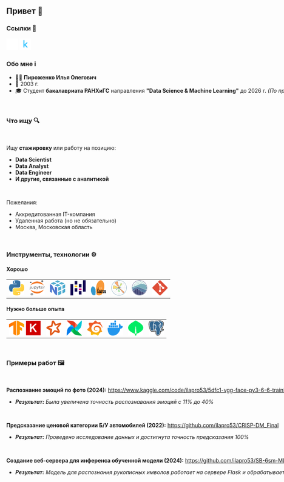 ## Привет 👋

### Ссылки 🔗

<a href="https://github.com/ilapro53"><img src="https://github.com/ilapro53/ilapro53/blob/main/data/images/logos/github-mark-white.svg" height="30"/></a> <nobr>
<a href="https://www.kaggle.com/ilapro53"><img src="https://github.com/ilapro53/ilapro53/blob/main/data/images/logos/kaggle-icon.svg" height="30"/></a> <nobr>

### Обо мне ℹ️

- 🙋‍♂️ **Пироженко Илья Олегович**
- 🎈 2003 г.
- 🎓 Студент **бакалавриата РАНХиГС** направления **"Data Science & Machine Learning"** до 2026 г. _(По программе [Skillbox + РАНХиГС](https://skillbox.ru/media/education/skillbox_i_rankhigs_otkryli_sovmestnyy_onlayn_bakalavriat/))_

<br>

### Что ищу 🔍

<br>

Ищу **стажировку** или работу на позицию:
- **Data Scientist**
- **Data Analyst**
- **Data Engineer**
- **И другие, связанные с аналитикой**

<br>

Пожелания:
- Аккредитованная IT-компания
- Удаленная работа (но не обязательно)
- Москва, Московская область

<br>

### Инструменты, технологии ⚙️

#### Хорошо

<table>
  <tr>
    <td><img src="https://github.com/ilapro53/ilapro53/blob/main/data/images/logos/python-icon.svg" height="40" width="40"/></td>
    <td><img src="https://github.com/ilapro53/ilapro53/blob/main/data/images/logos/jupyter-icon.svg" height="40" width="40"/></td>
    <td><img src="https://github.com/ilapro53/ilapro53/blob/main/data/images/logos/numpy-icon.svg" height="40" width="40"/></td>
    <td><img src="https://github.com/ilapro53/ilapro53/blob/main/data/images/logos/pandas-icon.svg" height="40" width="40"/></td>
    <td><img src="https://github.com/ilapro53/ilapro53/blob/main/data/images/logos/sklearn-logo.svg" height="40" width="40"/></td>
    <td><img src="https://github.com/ilapro53/ilapro53/blob/main/data/images/logos/matplotlib-icon.svg" height="40" width="40"/></td>
    <td><img src="https://github.com/ilapro53/ilapro53/blob/main/data/images/logos/seaborn-icon.svg" height="40" width="40"/></td>
    <td><img src="https://github.com/ilapro53/ilapro53/blob/main/data/images/logos/git-icon.svg" height="40" width="40"/></td>
  </tr>
</table>

#### Нужно больше опыта 

<table>
  <tr>
    <td>
      <img src="https://github.com/ilapro53/ilapro53/blob/main/data/images/logos/tensorflow-icon.svg" height="40" width="40"/>
      <img src="https://github.com/ilapro53/ilapro53/blob/main/data/images/logos/keras-icon.svg" height="40" width="40"/>
    </td>
    <td><img src="https://github.com/ilapro53/ilapro53/blob/main/data/images/logos/spark-icon.svg" height="40" width="40"/></td>
    <td><img src="https://github.com/ilapro53/ilapro53/blob/main/data/images/logos/airflow-icon.svg" height="40" width="40"/></td>
    <td><img src="https://github.com/ilapro53/ilapro53/blob/main/data/images/logos/grafana-icon.svg" height="40" width="40"/></td>
    <td><img src="https://github.com/ilapro53/ilapro53/blob/main/data/images/logos/docker-icon.svg" height="40" width="40"/></td>
    <td><img src="https://github.com/ilapro53/ilapro53/blob/main/data/images/logos/mongodb-icon.svg" height="40" width="40"/></td>
    <td><img src="https://github.com/ilapro53/ilapro53/blob/main/data/images/logos/postgresql-icon.svg" height="40" width="40"/></td>
  </tr>
</table>

<br>

### Примеры работ 🖼

<br>

**Распознание эмоций по фото (2024):** https://www.kaggle.com/code/ilapro53/5dfc1-vgg-face-py3-6-6-training
- _**Результат:** Была увеличена точность распознавания эмоций с 11% до 40%_

<br>

**Предсказание ценовой категории Б/У автомобилей (2022):** https://github.com/ilapro53/CRISP-DM_Final
- _**Результат:** Проведено исследование данных и достигнута точность предсказания 100%_

<br>

**Создание веб-сервера для инференса обученной модели (2024):** https://github.com/ilapro53/SB-6sm-ML-8_5
- _**Результат:** Модель для распознания рукописных имволов работает на сервере Flask и обрабатывает забросы пользователей_


<br>
